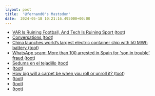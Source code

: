 ```yaml
---
layout: post
title:  "@fernand0's Mastodon"
date:  2024-05-18 10:21:16.495000+00:00
---
```

*  [VAR Is Ruining Football, And Tech Is Ruining Sport ](https://hackaday.com/2024/04/29/var-is-ruining-football-and-tech-is-ruining-sport) ([toot](https://mastodon.social/@fernand0/112461589806683117))
*  [Conversations ](https://codeberg.org/iNPUTmice/Conversation) ([toot](https://mastodon.social/@fernand0/112461294090436033))
*  [China launches world’s largest electric container ship with 50 MWh battery ](https://thedriven.io/2024/05/01/china-launches-worlds-largest-electric-container-ship-with-50-mwh-battery) ([toot](https://mastodon.social/@fernand0/112461199603035154))
*  [WhatsApp scam: More than 100 arrested in Spain for 'son in trouble' fraud ](https://www.bbc.co.uk/news/world-europe-6893121) ([toot](https://mastodon.social/@fernand0/112460894086805960))
*  [Sedums en el tejadillo ](https://www.flickr.com/photos/fernand0/53684377699) ([toot](https://mastodon.social/@fernand0/112460862557498822))
*  [ ](https://mastodon.social/users/fernand0/statuses/112460454527675175/activity) ([toot](https://mastodon.social/users/fernand0/statuses/112460454527675175/activity))
*  [How big will a carpet be when you roll or unroll it? ](https://www.johndcook.com/blog/2024/04/18/carpet-roll) ([toot](https://mastodon.social/@fernand0/112459579694229342))
*  [ ](https://mastodon.bofhers.es/@Sinner) ([toot](https://mastodon.social/@fernand0/112457686530507869))
*  [ ](https://mastodon.social/@imobachgs) ([toot](https://mastodon.social/@fernand0/112457685555724796))
*  [ ](https://mastodon.social/users/fernand0/statuses/112457684293507843/activity) ([toot](https://mastodon.social/users/fernand0/statuses/112457684293507843/activity))
